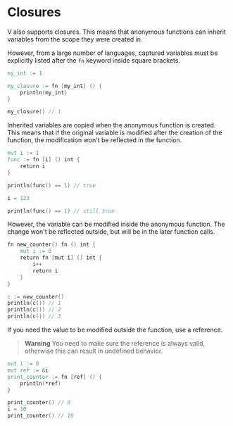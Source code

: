 # Closures

V also supports closures.
This means that anonymous functions can inherit variables from the scope they were created in.

However, from a large number of languages, captured variables must be explicitly listed after the `fn` keyword
inside square brackets.

```v play
my_int := 1

my_closure := fn [my_int] () {
	println(my_int)
}

my_closure() // 1
```

Inherited variables are copied when the anonymous function is created.
This means that if the original variable is modified after the creation of the function,
the modification won't be reflected in the function.

```v play
mut i := 1
func := fn [i] () int {
	return i
}

println(func() == 1) // true

i = 123

println(func() == 1) // still true
```

However, the variable can be modified inside the anonymous function.
The change won't be reflected outside, but will be in the later function calls.

```v oksyntax
fn new_counter() fn () int {
	mut i := 0
	return fn [mut i] () int {
		i++
		return i
	}
}

c := new_counter()
println(c()) // 1
println(c()) // 2
println(c()) // 3
```

If you need the value to be modified outside the function, use a reference.

> **Warning**
> You need to make sure the reference is always valid,
> otherwise this can result in undefined behavior.

```v oksyntax
mut i := 0
mut ref := &i
print_counter := fn [ref] () {
	println(*ref)
}

print_counter() // 0
i = 10
print_counter() // 10
```

